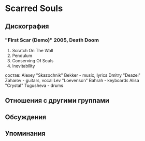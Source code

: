 # Scarred Souls



## Дискография

### "First Scar (Demo)" 2005, Death Doom

1. Scratch On The Wall
2. Pendulum
3. Conserving Of Souls
4. Inevitability

состав:
Alexey "Skazochnik" Bekker - music, lyrics
Dmitry "Deazel" Zaharov - guitars, vocal
Lev "Loevenson" Bahrah - keyboards
Alisa "Crystal" Tugusheva - drums


## Отношения с другими группами


## Обсуждения


## Упоминания

